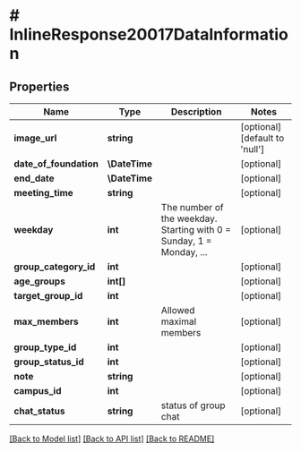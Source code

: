 # # InlineResponse20017DataInformation

## Properties

Name | Type | Description | Notes
------------ | ------------- | ------------- | -------------
**image_url** | **string** |  | [optional] [default to 'null']
**date_of_foundation** | **\DateTime** |  | [optional]
**end_date** | **\DateTime** |  | [optional]
**meeting_time** | **string** |  | [optional]
**weekday** | **int** | The number of the weekday. Starting with 0 &#x3D; Sunday, 1 &#x3D; Monday, ... | [optional]
**group_category_id** | **int** |  | [optional]
**age_groups** | **int[]** |  | [optional]
**target_group_id** | **int** |  | [optional]
**max_members** | **int** | Allowed maximal members | [optional]
**group_type_id** | **int** |  | [optional]
**group_status_id** | **int** |  | [optional]
**note** | **string** |  | [optional]
**campus_id** | **int** |  | [optional]
**chat_status** | **string** | status of group chat | [optional]

[[Back to Model list]](../../README.md#models) [[Back to API list]](../../README.md#endpoints) [[Back to README]](../../README.md)
